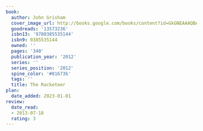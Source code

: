 ```yaml
---
book:
  author: John Grisham
  cover_image_url: http://books.google.com/books/content?id=GkGNEAAAQBAJ&printsec=frontcover&img=1&zoom=1&source=gbs_api
  goodreads: '13573236'
  isbn13: '9780385535144'
  isbn9: 0385535144
  owned: ''
  pages: '340'
  publication_year: '2012'
  series: ''
  series_position: '2012'
  spine_color: '#81673b'
  tags: ''
  title: The Racketeer
plan:
  date_added: 2023-01-01
review:
  date_read:
  - 2013-07-18
  rating: 3
---
```

